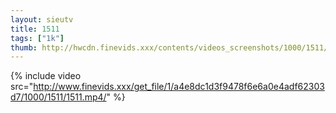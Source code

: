 ```yaml
--- 
layout: sieutv
title: 1511
tags: ["1k"]
thumb: http://hwcdn.finevids.xxx/contents/videos_screenshots/1000/1511/preview.mp4.jpg
---
```

{% include video src="http://www.finevids.xxx/get_file/1/a4e8dc1d3f9478f6e6a0e4adf62303d7/1000/1511/1511.mp4/" %} 
